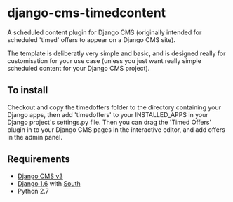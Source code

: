# django-cms-timedcontent
A scheduled content plugin for Django CMS (originally intended for scheduled 'timed' offers to appear on a Django CMS site).

The template is deliberatly very simple and basic, and is designed really for customisation for your use case (unless you just want really simple scheduled content for your Django CMS project).


## To install
Checkout and copy the timedoffers folder to the directory containing your Django apps, then add 'timedoffers' to your INSTALLED_APPS in your Django project's settings.py file. Then you can drag the 'Timed Offers' plugin in to your Django CMS pages in the interactive editor, and add offers in the admin panel.

## Requirements
* [Django CMS v3](http://www.django-cms.org/en/)
* [Django 1.6](https://docs.djangoproject.com/en/1.8/releases/1.6/) with [South](https://pypi.python.org/pypi/South)
* Python 2.7

